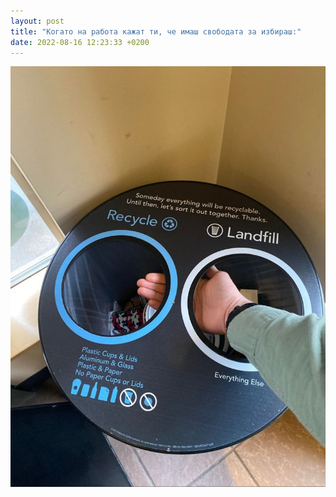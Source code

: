 ```yaml
---
layout: post
title: "Когато на работа кажат ти, че имаш свободата за избираш:"
date: 2022-08-16 12:23:33 +0200
---
```

![Избор](/assets/images/izbor.jfif)